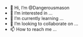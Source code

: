 - 👋 Hi, I’m @Dangerousmason
- 👀 I’m interested in ...
- 🌱 I’m currently learning ...
- 💞️ I’m looking to collaborate on ...
- 📫 How to reach me ...

<!---
Dangerousmason/Dangerousmason is a ✨ special ✨ repository because its `README.md` (this file) appears on your GitHub profile.
You can click the Preview link to take a look at your changes.
--->
